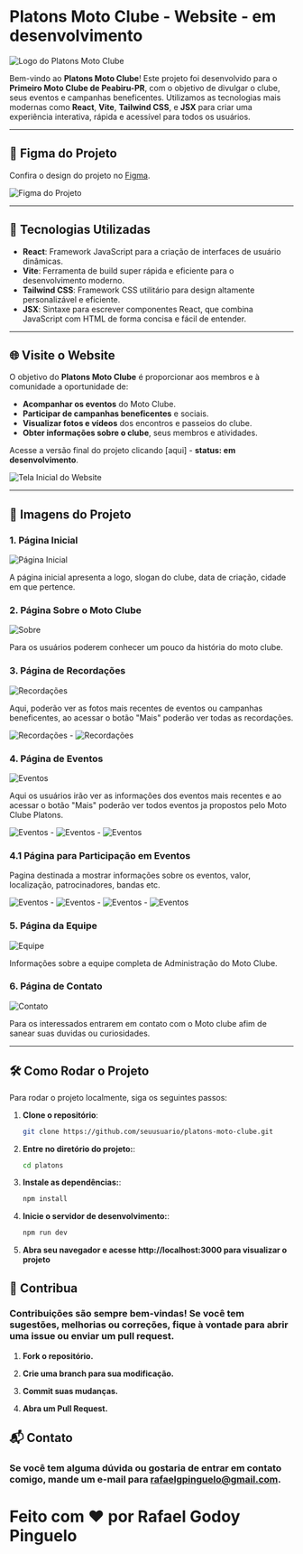 # Platons Moto Clube - Website - em desenvolvimento 

![Logo do Platons Moto Clube](./assets/images/logo.png)

Bem-vindo ao **Platons Moto Clube**! Este projeto foi desenvolvido para o **Primeiro Moto Clube de Peabiru-PR**, com o objetivo de divulgar o clube, seus eventos e campanhas beneficentes. Utilizamos as tecnologias mais modernas como **React**, **Vite**, **Tailwind CSS**, e **JSX** para criar uma experiência interativa, rápida e acessível para todos os usuários.

---

## 🎨 Figma do Projeto

Confira o design do projeto no [Figma](https://www.figma.com/design/2xVQfNJJKUvtx2f8jEmhTo/Platons-Moto-Clube?node-id=0-1&t=vJLCixOqAhqkz5eU-1).

![Figma do Projeto](~/readme/figma.png)

---

## 🚀 Tecnologias Utilizadas

- **React**: Framework JavaScript para a criação de interfaces de usuário dinâmicas.
- **Vite**: Ferramenta de build super rápida e eficiente para o desenvolvimento moderno.
- **Tailwind CSS**: Framework CSS utilitário para design altamente personalizável e eficiente.
- **JSX**: Sintaxe para escrever componentes React, que combina JavaScript com HTML de forma concisa e fácil de entender.

---

## 🌐 Visite o Website

O objetivo do **Platons Moto Clube** é proporcionar aos membros e à comunidade a oportunidade de:

- **Acompanhar os eventos** do Moto Clube.
- **Participar de campanhas beneficentes** e sociais.
- **Visualizar fotos e vídeos** dos encontros e passeios do clube.
- **Obter informações sobre o clube**, seus membros e atividades.

Acesse a versão final do projeto clicando [aqui] - **status: em desenvolvimento**.

![Tela Inicial do Website](/platons/public/assets/images/readme/1.png)

---

## 📸 Imagens do Projeto

### 1. Página Inicial

![Página Inicial](/platons/public/assets/images/readme/1.png)

A página inicial apresenta a logo, slogan do clube, data de criação, cidade em que pertence.

### 2. Página Sobre o Moto Clube

![Sobre](/platons/public/assets/images/readme/2.png)

Para os usuários poderem conhecer um pouco da história do moto clube.

### 3. Página de Recordações

![Recordações](/platons/public/assets/images/readme/3.png)

Aqui, poderão ver as fotos mais recentes de eventos ou campanhas beneficentes, ao acessar o botão "Mais" poderão ver todas as recordações.

![Recordações](/platons/public/assets/images/readme/1recor.png) - ![Recordações](/platons/public/assets/images/readme/2record.png)


### 4. Página de Eventos

![Eventos](/platons/public/assets/images/readme/4.png)

Aqui os usuários irão ver as informações dos eventos mais recentes e ao acessar o botão "Mais" poderão ver todos eventos ja propostos pelo Moto Clube Platons.

![Eventos](/platons/public/assets/images/readme/1event.png) - ![Eventos](/platons/public/assets/images/readme/2event.png) - ![Eventos](/platons/public/assets/images/readme/3event.png)

### 4.1 Página para Participação em Eventos

Pagina destinada a mostrar informações sobre os eventos, valor, localização, patrocinadores, bandas etc.

![Eventos](/platons/public/assets/images/readme/1info.png) - ![Eventos](/platons/public/assets/images/readme/2info.png) - ![Eventos](/platons/public/assets/images/readme/3info.png) - ![Eventos](/platons/public/assets/images/readme/4info.png)



### 5. Página da Equipe

![Equipe](/platons/public/assets/images/readme/5.png)

Informações sobre a equipe completa de Administração do Moto Clube.

### 6. Página de Contato

![Contato](/platons/public/assets/images/readme/6.png)

Para os interessados entrarem em contato com o Moto clube afim de sanear suas duvidas ou curiosidades.

---

## 🛠️ Como Rodar o Projeto

Para rodar o projeto localmente, siga os seguintes passos:

1. **Clone o repositório**:
   ```bash
   git clone https://github.com/seuusuario/platons-moto-clube.git

2. **Entre no diretório do projeto:**:
   ```bash
   cd platons

3. **Instale as dependências:**:
   ```bash
   npm install

4. **Inicie o servidor de desenvolvimento:**:
   ```bash
   npm run dev

5. **Abra seu navegador e acesse http://localhost:3000 para visualizar o projeto**

## 💬 Contribua

### Contribuições são sempre bem-vindas! Se você tem sugestões, melhorias ou correções, fique à vontade para abrir uma issue ou enviar um pull request.

1. **Fork o repositório.**

2. **Crie uma branch para sua modificação.**

3. **Commit suas mudanças.**

4. **Abra um Pull Request.**

## 📬 Contato
 ### Se você tem alguma dúvida ou gostaria de entrar em contato comigo, mande um e-mail para rafaelgpinguelo@gmail.com. 

 # Feito com ❤️ por Rafael Godoy Pinguelo 
